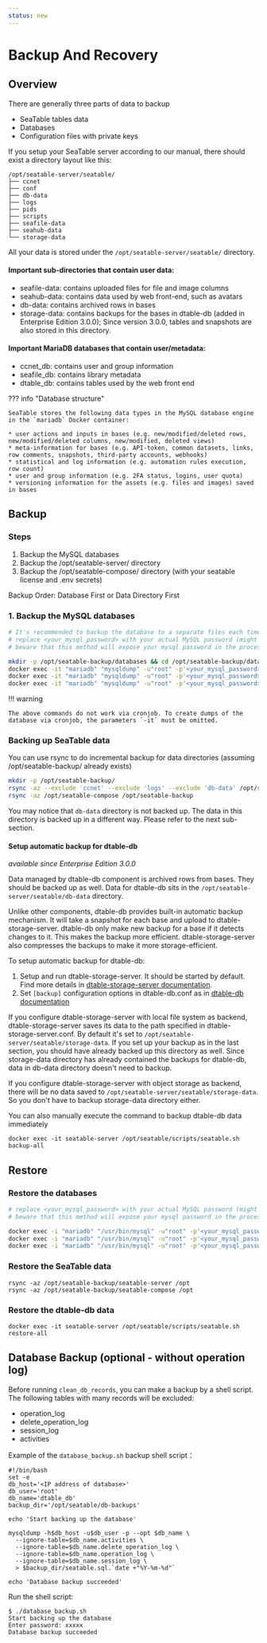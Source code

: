 ```yaml
---
status: new
---
```


# Backup And Recovery

## Overview

There are generally three parts of data to backup

- SeaTable tables data
- Databases
- Configuration files with private keys

If you setup your SeaTable server according to our manual, there should exist a directory layout like this:

```
/opt/seatable-server/seatable/
├── ccnet
├── conf
├── db-data
├── logs
├── pids
├── scripts
├── seafile-data
├── seahub-data
└── storage-data

```

All your data is stored under the `/opt/seatable-server/seatable/` directory.

#### Important sub-directories that contain user data:
- seafile-data: contains uploaded files for file and image columns
- seahub-data: contains data used by web front-end, such as avatars
- db-data: contains archived rows in bases
- storage-data: contains backups for the bases in dtable-db (added in Enterprise Edition 3.0.0); Since version 3.0.0, tables and snapshots are also stored in this directory.

#### Important MariaDB databases that contain user/metadata:
- ccnet_db: contains user and group information
- seafile_db: contains library metadata
- dtable_db: contains tables used by the web front end

??? info "Database structure"

    SeaTable stores the following data types in the MySQL database engine in the `mariadb` Docker container:

    * user actions and inputs in bases (e.g. new/modified/deleted rows, new/modified/deleted columns, new/modified, deleted views)
    * meta-information for bases (e.g. API-token, common datasets, links, row comments, snapshots, third-party accounts, webhooks)
    * statistical and log information (e.g. automation rules execution, row count)
    * user and group information (e.g. 2FA status, logins, user quota)
    * versioning information for the assets (e.g. files and images) saved in bases

## Backup

### Steps

1. Backup the MySQL databases
2. Backup the /opt/seatable-server/ directory
3. Backup the /opt/seatable-compose/ directory (with your seatable license and .env secrets)

Backup Order: Database First or Data Directory First

### 1. Backup the MySQL databases

```bash
# It's recommended to backup the database to a separate files each time. Don't overwrite older database backups for at least a week.
# replace <your_mysql_password> with your actual MySQL password (might be still present in /opt/seatable-compose/.env)
# beware that this method will expose your mysql password in the process list and shell history of the docker host

mkdir -p /opt/seatable-backup/databases && cd /opt/seatable-backup/databases
docker exec -it "mariadb" "mysqldump" -u"root" -p'<your_mysql_password>' --opt "ccnet_db" > "./ccnet_db.sql"
docker exec -it "mariadb" "mysqldump" -u"root" -p'<your_mysql_password>' --opt "seafile_db" > "./seafile_db.sql"
docker exec -it "mariadb" "mysqldump" -u"root" -p'<your_mysql_password>' --opt "dtable_db" > "./dtable_db.sql"
```

!!! warning

    The above commands do not work via cronjob. To create dumps of the database via cronjob, the parameters `-it` must be omitted.

### Backing up SeaTable data

You can use rsync to do incremental backup for data directories (assuming /opt/seatable-backup/ already exists)

```bash
mkdir -p /opt/seatable-backup/
rsync -az --exclude 'ccnet' --exclude 'logs' --exclude 'db-data' /opt/seatable-server /opt/seatable-backup
rsync -az /opt/seatable-compose /opt/seatable-backup
```

You may notice that `db-data` directory is not backed up. The data in this directory is backed up in a different way. Please refer to the next sub-section.

#### Setup automatic backup for dtable-db

_available since Enterprise Edition 3.0.0_

Data managed by dtable-db component is archived rows from bases. They should be backed up as well. Data for dtable-db sits in the `/opt/seatable-server/seatable/db-data` directory.

Unlike other components, dtable-db provides built-in automatic backup mechanism. It will take a snapshot for each base and upload to dtable-storage-server. dtable-db only make new backup for a base if it detects changes to it. This makes the backup more efficient. dtable-storage-server also compresses the backups to make it more storage-efficient.

To setup automatic backup for dtable-db:

1. Setup and run dtable-storage-server. It should be started by default. Find more details in [dtable-storage-server documentation](../config/dtable_storage_server_conf.md).
2. Set `[backup]` configuration options in dtable-db.conf as in [dtable-db documentation](../config/dtable_db_conf.md)

If you configure dtable-storage-server with local file system as backend, dtable-storage-server saves its data to the path specified in dtable-storage-server.conf. By default it's set to `/opt/seatable-server/seatable/storage-data`. If you set up your backup as in the last section, you should have already backed up this directory as well. Since storage-data directory has already contained the backups for dtable-db, data in db-data directory doesn't need to backup.

If you configure dtable-storage-server with object storage as backend, there will be no data saved to `/opt/seatable-server/seatable/storage-data`. So you don't have to backup storage-data directory either.

You can also manually execute the command to backup dtable-db data immediately

```
docker exec -it seatable-server /opt/seatable/scripts/seatable.sh backup-all
```

## Restore

### Restore the databases

```bash
# replace <your_mysql_password> with your actual MySQL password (might be still present in /opt/seatable-compose/.env)
# beware that this method will expose your mysql password in the process list and shell history of the docker host

docker exec -i "mariadb" "/usr/bin/mysql" -u"root" -p'<your_mysql_password>' ccnet_db < /opt/seatable-backup/databases/ccnet_db.sql
docker exec -i "mariadb" "/usr/bin/mysql" -u"root" -p'<your_mysql_password>' seafile_db < /opt/seatable-backup/databases/seafile_db.sql
docker exec -i "mariadb" "/usr/bin/mysql" -u"root" -p'<your_mysql_password>' dtable_db < /opt/seatable-backup/databases/dtable_db.sql

```

### Restore the SeaTable data

```
rsync -az /opt/seatable-backup/seatable-server /opt
rsync -az /opt/seatable-backup/seatable-compose /opt

```

### Restore the dtable-db data

```
docker exec -it seatable-server /opt/seatable/scripts/seatable.sh restore-all
```

## Database Backup (optional - without operation log)

Before running `clean_db_records`, you can make a backup by a shell script. The following tables with many records will be excluded:

- operation_log
- delete_operation_log
- session_log
- activities

Example of the `database_backup.sh` backup shell script：

```
#!/bin/bash
set -e
db_host='<IP address of database>'
db_user='root'
db_name='dtable_db'
backup_dir='/opt/seatable/db-backups'

echo 'Start backing up the database'

mysqldump -h$db_host -u$db_user -p --opt $db_name \
  --ignore-table=$db_name.activities \
  --ignore-table=$db_name.delete_operation_log \
  --ignore-table=$db_name.operation_log \
  --ignore-table=$db_name.session_log \
  > $backup_dir/seatable.sql.`date +"%Y-%m-%d"`

echo 'Database backup succeeded'
```

Run the shell script:

```
$ ./database_backup.sh
Start backing up the database
Enter password: xxxxx
Database backup succeeded
```
